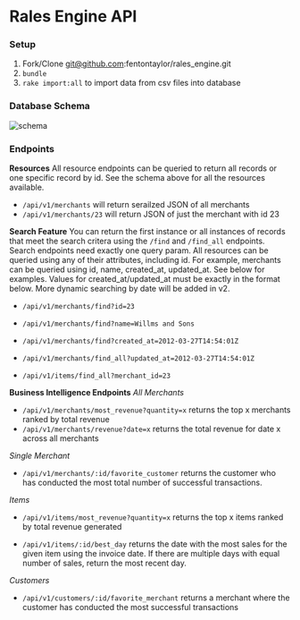 # Rales Engine API

### Setup
1) Fork/Clone git@github.com:fentontaylor/rales_engine.git
2) `bundle`
3) `rake import:all` to import data from csv files into database

### Database Schema
![schema](https://user-images.githubusercontent.com/18686466/66276988-68d27d00-e855-11e9-94b5-bac3bea0c7a2.png)

### Endpoints

**Resources**
All resource endpoints can be queried to return all records or one specific record by id. See the schema above for all the resources available.

- `/api/v1/merchants` will return serailzed JSON of all merchants
- `/api/v1/merchants/23` will return JSON of just the merchant with id 23

**Search Feature**
You can return the first instance or all instances of records that meet the search critera using the `/find` and `/find_all` endpoints. Search endpoints need exactly one query param. All resources can be queried using any of their attributes, including id. For example, merchants can be queried using id, name, created_at, updated_at. See below for examples.
Values for created_at/updated_at must be exactly in the format below. More dynamic searching by date will be added in v2.

- `/api/v1/merchants/find?id=23`
- `/api/v1/merchants/find?name=Willms and Sons`
- `/api/v1/merchants/find?created_at=2012-03-27T14:54:01Z`

- `/api/v1/merchants/find_all?updated_at=2012-03-27T14:54:01Z`
- `/api/v1/items/find_all?merchant_id=23`

**Business Intelligence Endpoints**
*All Merchants*
- `/api/v1/merchants/most_revenue?quantity=x` returns the top x merchants ranked by total revenue
- `/api/v1/merchants/revenue?date=x` returns the total revenue for date x across all merchants

*Single Merchant*
- `/api/v1/merchants/:id/favorite_customer` returns the customer who has conducted the most total number of successful transactions.

*Items*
- `/api/v1/items/most_revenue?quantity=x` returns the top x items ranked by total revenue generated

- `/api/v1/items/:id/best_day` returns the date with the most sales for the given item using the invoice date. If there are multiple days with equal number of sales, return the most recent day.

*Customers*
- `/api/v1/customers/:id/favorite_merchant` returns a merchant where the customer has conducted the most successful transactions
